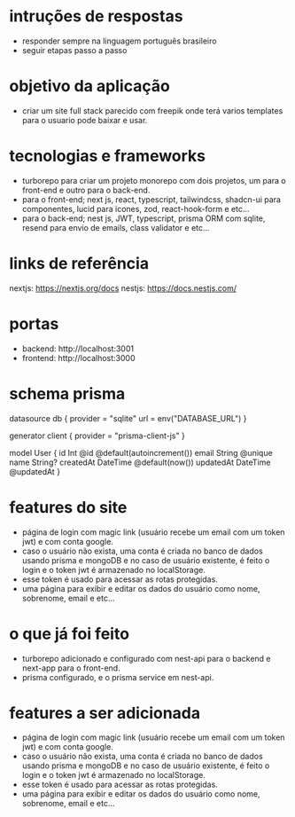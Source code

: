 # intruções de respostas

- responder sempre na linguagem português brasileiro
- seguir etapas passo a passo

# objetivo da aplicação

- criar um site full stack parecido com freepik onde terá varios templates para o usuario pode baixar e usar.

# tecnologias e frameworks

- turborepo para criar um projeto monorepo com dois projetos, um para o front-end e outro para o back-end.
- para o front-end; next js, react, typescript, tailwindcss, shadcn-ui para componentes, lucid para icones, zod, react-hook-form e etc...
- para o back-end; nest js, JWT, typescript, prisma ORM com sqlite, resend para envio de emails, class validator e etc...

# links de referência

nextjs: https://nextjs.org/docs
nestjs: https://docs.nestjs.com/

# portas

- backend: http://localhost:3001
- frontend: http://localhost:3000

# schema prisma

datasource db {
provider = "sqlite"
url = env("DATABASE_URL")
}

generator client {
provider = "prisma-client-js"
}

model User {
id Int @id @default(autoincrement())
email String @unique
name String?
createdAt DateTime @default(now())
updatedAt DateTime @updatedAt
}

# features do site

- página de login com magic link (usuário recebe um email com um token jwt) e com conta google.
- caso o usuário não exista, uma conta é criada no banco de dados usando prisma e mongoDB e no caso de usuário existente, é feito o login e o token jwt é armazenado no localStorage.
- esse token é usado para acessar as rotas protegidas.
- uma página para exibir e editar os dados do usuário como nome, sobrenome, email e etc...

# o que já foi feito

- turborepo adicionado e configurado com nest-api para o backend e next-app para o front-end.
- prisma configurado, e o prisma service em nest-api.

# features a ser adicionada

- página de login com magic link (usuário recebe um email com um token jwt) e com conta google.
- caso o usuário não exista, uma conta é criada no banco de dados usando prisma e mongoDB e no caso de usuário existente, é feito o login e o token jwt é armazenado no localStorage.
- esse token é usado para acessar as rotas protegidas.
- uma página para exibir e editar os dados do usuário como nome, sobrenome, email e etc...
